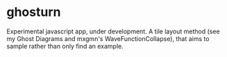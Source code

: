 # ghosturn
Experimental javascript app, under development. A tile layout method (see my Ghost Diagrams and mxgmn's WaveFunctionCollapse), that aims to sample rather than only find an example.
